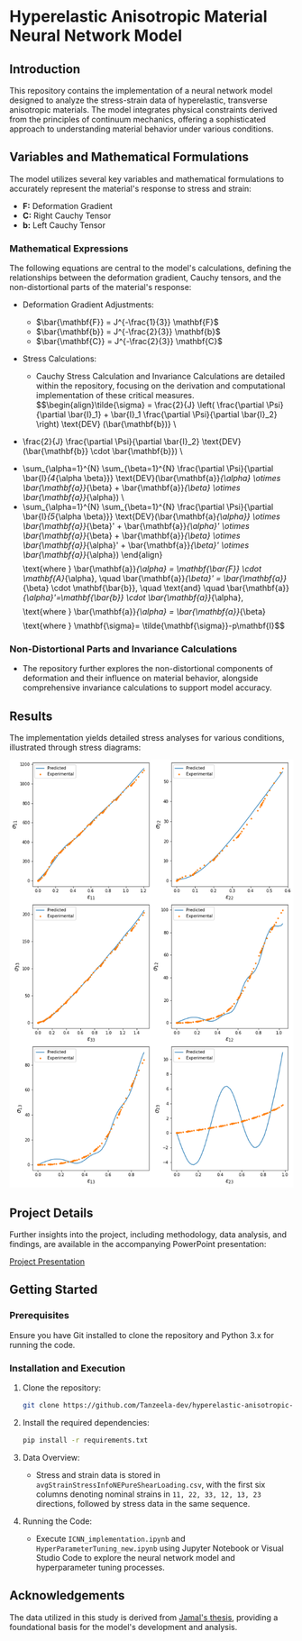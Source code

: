 # Hyperelastic Anisotropic Material Neural Network Model

## Introduction
This repository contains the implementation of a neural network model designed to analyze the stress-strain data of hyperelastic, transverse anisotropic materials. The model integrates physical constraints derived from the principles of continuum mechanics, offering a sophisticated approach to understanding material behavior under various conditions.

## Variables and Mathematical Formulations
The model utilizes several key variables and mathematical formulations to accurately represent the material's response to stress and strain:

- **F:** Deformation Gradient
- **C:** Right Cauchy Tensor
- **b:** Left Cauchy Tensor

### Mathematical Expressions
The following equations are central to the model's calculations, defining the relationships between the deformation gradient, Cauchy tensors, and the non-distortional parts of the material's response:

- Deformation Gradient Adjustments:
  - $\bar{\mathbf{F}} = J^{-\frac{1}{3}} \mathbf{F}$
  - $\bar{\mathbf{b}} = J^{-\frac{2}{3}} \mathbf{b}$
  - $\bar{\mathbf{C}} = J^{-\frac{2}{3}} \mathbf{C}$

- Stress Calculations:
  - Cauchy Stress Calculation and Invariance Calculations are detailed within the repository, focusing on the derivation and computational implementation of these critical measures.
  $$\begin{align}\tilde{\sigma} = \frac{2}{J} \left( \frac{\partial \Psi}{\partial \bar{I}_1} + \bar{I}_1 \frac{\partial \Psi}{\partial \bar{I}_2} \right) \text{DEV} (\bar{\mathbf{b})} \\
- \frac{2}{J} \frac{\partial \Psi}{\partial \bar{I}_2} \text{DEV}(\bar{\mathbf{b}} \cdot \bar{\mathbf{b}}) \\
+ \sum_{\alpha=1}^{N} \sum_{\beta=1}^{N} \frac{\partial \Psi}{\partial \bar{I}_{4_{\alpha \beta}}} \text{DEV}(\bar{\mathbf{a}}_{\alpha} \otimes \bar{\mathbf{a}}_{\beta} + \bar{\mathbf{a}}_{\beta} \otimes \bar{\mathbf{a}}_{\alpha}) \\
+ \sum_{\alpha=1}^{N} \sum_{\beta=1}^{N} \frac{\partial \Psi}{\partial \bar{I}_{5_{\alpha \beta}}} \text{DEV}(\bar{\mathbf{a}_{\alpha}} \otimes \bar{\mathbf{a}}_{\beta}' + \bar{\mathbf{a}}_{\alpha}' \otimes \bar{\mathbf{a}}_{\beta} + \bar{\mathbf{a}}_{\beta} \otimes \bar{\mathbf{a}}_{\alpha}' + \bar{\mathbf{a}}_{\beta}' \otimes \bar{\mathbf{a}}_{\alpha}) \end{align}$$
$$\text{where } \bar{\mathbf{a}}_{\alpha} = \mathbf{\bar{F}} \cdot \mathbf{A}_{\alpha}, \quad \bar{\mathbf{a}}_{\beta}' = \bar{\mathbf{a}}_{\beta} \cdot \mathbf{\bar{b}}, \quad \text{and} \quad \bar{\mathbf{a}}_{\alpha}'=\mathbf{\bar{b}} \cdot \bar{\mathbf{a}}_{\alpha},$$
$$\text{where } \bar{\mathbf{a}}_{\alpha} = \bar{\mathbf{a}}_{\beta}$$
$$\text{where } \mathbf{\sigma}= \tilde{\mathbf{\sigma}}-p\mathbf{I}$$

### Non-Distortional Parts and Invariance Calculations
- The repository further explores the non-distortional components of deformation and their influence on material behavior, alongside comprehensive invariance calculations to support model accuracy.

## Results
The implementation yields detailed stress analyses for various conditions, illustrated through stress diagrams:

![Stress Diagrams](ppt/model1_stresses.png)

## Project Details
Further insights into the project, including methodology, data analysis, and findings, are available in the accompanying PowerPoint presentation:

[Project Presentation](ppt/presentation_submition.pptx)

## Getting Started

### Prerequisites
Ensure you have Git installed to clone the repository and Python 3.x for running the code.

### Installation and Execution
1. Clone the repository:
   ```bash
   git clone https://github.com/Tanzeela-dev/hyperelastic-anisotropic-nn
   ```

2. Install the required dependencies:
   ```bash
   pip install -r requirements.txt
   ```

3. Data Overview:
   - Stress and strain data is stored in `avgStrainStressInfoNEPureShearLoading.csv`, with the first six columns denoting nominal strains in `11, 22, 33, 12, 13, 23` directions, followed by stress data in the same sequence.

4. Running the Code:
   - Execute `ICNN_implementation.ipynb` and `HyperParameterTuning_new.ipynb` using Jupyter Notebook or Visual Studio Code to explore the neural network model and hyperparameter tuning processes.

## Acknowledgements
The data utilized in this study is derived from [Jamal's thesis](https://jamal-dev.github.io/about/), providing a foundational basis for the model's development and analysis.
